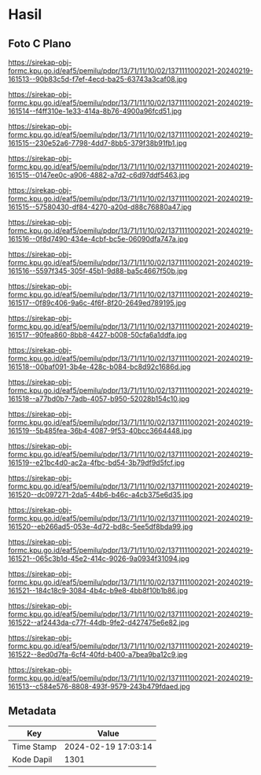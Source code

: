 # Hasil

## Foto C Plano

https://sirekap-obj-formc.kpu.go.id/eaf5/pemilu/pdpr/13/71/11/10/02/1371111002021-20240219-161513--90b83c5d-f7ef-4ecd-ba25-63743a3caf08.jpg

https://sirekap-obj-formc.kpu.go.id/eaf5/pemilu/pdpr/13/71/11/10/02/1371111002021-20240219-161514--f4ff310e-1e33-414a-8b76-4900a96fcd51.jpg

https://sirekap-obj-formc.kpu.go.id/eaf5/pemilu/pdpr/13/71/11/10/02/1371111002021-20240219-161515--230e52a6-7798-4dd7-8bb5-379f38b91fb1.jpg

https://sirekap-obj-formc.kpu.go.id/eaf5/pemilu/pdpr/13/71/11/10/02/1371111002021-20240219-161515--0147ee0c-a906-4882-a7d2-c6d97ddf5463.jpg

https://sirekap-obj-formc.kpu.go.id/eaf5/pemilu/pdpr/13/71/11/10/02/1371111002021-20240219-161515--57580430-df84-4270-a20d-d88c76880a47.jpg

https://sirekap-obj-formc.kpu.go.id/eaf5/pemilu/pdpr/13/71/11/10/02/1371111002021-20240219-161516--0f8d7490-434e-4cbf-bc5e-06090dfa747a.jpg

https://sirekap-obj-formc.kpu.go.id/eaf5/pemilu/pdpr/13/71/11/10/02/1371111002021-20240219-161516--5597f345-305f-45b1-9d88-ba5c4667f50b.jpg

https://sirekap-obj-formc.kpu.go.id/eaf5/pemilu/pdpr/13/71/11/10/02/1371111002021-20240219-161517--0f89c406-9a6c-4f6f-8f20-2649ed789195.jpg

https://sirekap-obj-formc.kpu.go.id/eaf5/pemilu/pdpr/13/71/11/10/02/1371111002021-20240219-161517--90fea860-8bb8-4427-b008-50cfa6a1ddfa.jpg

https://sirekap-obj-formc.kpu.go.id/eaf5/pemilu/pdpr/13/71/11/10/02/1371111002021-20240219-161518--00baf091-3b4e-428c-b084-bc8d92c1686d.jpg

https://sirekap-obj-formc.kpu.go.id/eaf5/pemilu/pdpr/13/71/11/10/02/1371111002021-20240219-161518--a77bd0b7-7adb-4057-b950-52028b154c10.jpg

https://sirekap-obj-formc.kpu.go.id/eaf5/pemilu/pdpr/13/71/11/10/02/1371111002021-20240219-161519--5b485fea-36b4-4087-9f53-40bcc3664448.jpg

https://sirekap-obj-formc.kpu.go.id/eaf5/pemilu/pdpr/13/71/11/10/02/1371111002021-20240219-161519--e21bc4d0-ac2a-4fbc-bd54-3b79df9d5fcf.jpg

https://sirekap-obj-formc.kpu.go.id/eaf5/pemilu/pdpr/13/71/11/10/02/1371111002021-20240219-161520--dc097271-2da5-44b6-b46c-a4cb375e6d35.jpg

https://sirekap-obj-formc.kpu.go.id/eaf5/pemilu/pdpr/13/71/11/10/02/1371111002021-20240219-161520--eb266ad5-053e-4d72-bd8c-5ee5df8bda99.jpg

https://sirekap-obj-formc.kpu.go.id/eaf5/pemilu/pdpr/13/71/11/10/02/1371111002021-20240219-161521--065c3b1d-45e2-414c-9026-9a0934f31094.jpg

https://sirekap-obj-formc.kpu.go.id/eaf5/pemilu/pdpr/13/71/11/10/02/1371111002021-20240219-161521--184c18c9-3084-4b4c-b9e8-4bb8f10b1b86.jpg

https://sirekap-obj-formc.kpu.go.id/eaf5/pemilu/pdpr/13/71/11/10/02/1371111002021-20240219-161522--af2443da-c77f-44db-9fe2-d427475e6e82.jpg

https://sirekap-obj-formc.kpu.go.id/eaf5/pemilu/pdpr/13/71/11/10/02/1371111002021-20240219-161522--8ed0d7fa-6cf4-40fd-b400-a7bea9ba12c9.jpg

https://sirekap-obj-formc.kpu.go.id/eaf5/pemilu/pdpr/13/71/11/10/02/1371111002021-20240219-161513--c584e576-8808-493f-9579-243b479fdaed.jpg


## Metadata

| Key        | Value               |
| ---------- | ------------------- |
| Time Stamp | 2024-02-19 17:03:14 |
| Kode Dapil | 1301                |



